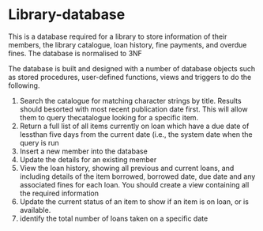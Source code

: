 # Library-database
This is a database required for a library to store information of their members,
the library catalogue, loan history, fine payments, and overdue fines.
The database is normalised to 3NF

The database is built and designed with a number of database objects such as stored procedures, user-defined functions, views and triggers to do the following.
1. Search the catalogue for matching character strings by title. Results should besorted with most recent publication date first. This will allow them to query thecatalogue looking for a specific item.
2. Return a full list of all items currently on loan which have a due date of lessthan five days from the current date (i.e., the system date when the query is run
3. Insert a new member into the database
4. Update the details for an existing member
5. View the loan history, showing all previous and current loans, and including details of the item borrowed, borrowed date, due date and any associated fines for each loan. You should create a view containing all the required information
6. Update the current status of an item to show if an item is on loan, or is available.
7. identify the total number of loans taken on a specific date
